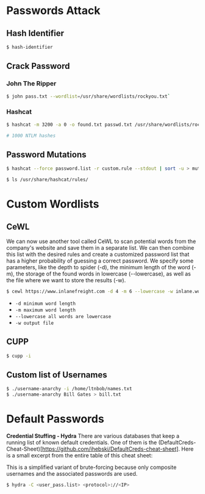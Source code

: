 # Passwords Attack
## Hash Identifier
```bash
$ hash-identifier
```

## Crack Password
### John The Ripper
```bash
$ john pass.txt --wordlist=/usr/share/wordlists/rockyou.txt`
```

### Hashcat
```bash
$ hashcat -m 3200 -a 0 -o found.txt passwd.txt /usr/share/wordlists/rockyou.txt

# 1000 NTLM hashes
```

## Password Mutations
```bash
$ hashcat --force password.list -r custom.rule --stdout | sort -u > mut_password.list
```

```bash
$ ls /usr/share/hashcat/rules/
```

# Custom Wordlists
## CeWL
We can now use another tool called CeWL to scan potential words from the company's website and save them in a separate list. We can then combine this list with the desired rules and create a customized password list that has a higher probability of guessing a correct password. We specify some parameters, like the depth to spider (-d), the minimum length of the word (-m), the storage of the found words in lowercase (--lowercase), as well as the file where we want to store the results (-w).


```bash
$ cewl https://www.inlanefreight.com -d 4 -m 6 --lowercase -w inlane.wordlist
```
   - `-d minimum word length`
   - `-m maximum word length`
   - `--lowercase all words are lowercase`
   - `-w output file`

## CUPP
```bash
$ cupp -i
```

## Custom list of Usernames
```bash
$ ./username-anarchy -i /home/ltnbob/names.txt 
$ ./username-anarchy Bill Gates > bill.txt
```

# Default Passwords
**Credential Stuffing - Hydra**
There are various databases that keep a running list of known default credentials. One of them is the (DefaultCreds-Cheat-Sheet)[https://github.com/ihebski/DefaultCreds-cheat-sheet]. Here is a small excerpt from the entire table of this cheat sheet:

This is a simplified variant of brute-forcing because only composite usernames and the associated passwords are used.
```bash
$ hydra -C <user_pass.list> <protocol>://<IP>
```



